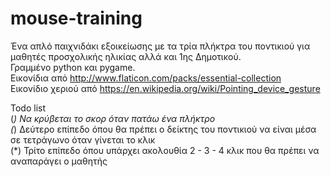 # mouse-training
Ένα απλό παιχνιδάκι εξοικείωσης με τα τρία πλήκτρα του ποντικιού για μαθητές προσχολικής ηλικίας αλλά και 1ης Δημοτικού.<br />
Γραμμένο python και pygame. <br />
Εικονίδια από http://www.flaticon.com/packs/essential-collection<br />
Εικονίδιο χεριού από https://en.wikipedia.org/wiki/Pointing_device_gesture<br />

Todo list<br />
(*) Να κρύβεται το σκορ όταν πατάω ένα πλήκτρο<br />
(*) Δεύτερο επίπεδο όπου θα πρέπει ο δείκτης του ποντικιού να είναι μέσα σε τετράγωνο όταν γίνεται το κλικ<br />
(*) Τρίτο επίπεδο όπου υπάρχει ακολουθία 2 - 3 - 4 κλικ που θα πρέπει να αναπαράγει ο μαθητής<br />


